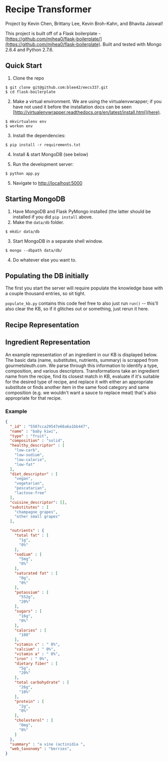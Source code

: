 # Recipe Transformer

Project by Kevin Chen, Brittany Lee, Kevin Broh-Kahn, and Bhavita Jaiswal!

This project is built off of a Flask boilerplate - [https://github.com/mjhea0/flask-boilerplate/](https://github.com/mjhea0/flask-boilerplate). Built and tested with Mongo 2.6.4 and Python 2.7.6.

## Quick Start
1. Clone the repo
  ```shell
  $ git clone git@github.com:blee42/eecs337.git
  $ cd flask-boilerplate
  ```

2. Make a virtual environment.  We are using the virtualenvwrapper; if you have not used it before the installation docs can be seen [http://virtualenvwrapper.readthedocs.org/en/latest/install.html](here).
  ```shell
  $ mkvirtualenv env
  $ workon env
  ```

3. Install the dependencies:
  ```shell
  $ pip install -r requirements.txt
  ```

4. Install & start MongoDB (see below)

4. Run the development server:
  ```shell
  $ python app.py
  ```

5. Navigate to [http://localhost:5000](http://localhost:5000)

## Starting MongoDB
1. Have MongoDB and Flask PyMongo installed (the latter should be installed if you did `pip install` above.
2. Make the `data/db` folder.
  ```shell
  $ mkdir data/db
  ```

3. Start MongoDB in a separate shell window.
  ```shell
  $ mongo --dbpath data/db/
  ```

4. Do whatever else you want to.

## Populating the DB initially

The first you start the server will require populate the knowledge base with a couple thousand entries, so sit tight.

`populate_kb.py` contains this code feel free to also just run `run()` -- this'll also clear the KB, so if it glitches out or something, just rerun it here.

## Recipe Representation

## Ingredient Representation

An example representation of an ingredient in our KB is displayed below. The basic data (name, substitutes, nutrients, summary) is scrapped from gourmetsleuth.com. We parse through this information to identify a type, composition, and various descriptors. Transformations take an ingredient name from the recipe, find its closest match in KB, evaluate if it's suitable for the desired type of recipe, and replace it with either an appropriate substitute or finds another item in the same food category and same composition (e.g. we wouldn't want a sauce to replace meat) that's also appropriate for that recipe.

### Example
```JSON
{
  "_id" : "5507cca29547e66a6a1bb447",
  "name" : "baby kiwi",
  "type" : "fruit",
  "composition" : "solid",
  "healthy_descriptor" : [
    "low-carb",
    "low-sodium",
    "low-calorie",
    "low-fat"
  ],
  "diet_descriptor" : [
    "vegan",
    "vegetarian",
    "pescatarian",
    "lactose-free"
  ],
  "cuisine_descriptor": [],
  "substitutes" : [
    "champagne grapes",
    "other small grapes"
  ],

  "nutrients" : {
    "total fat" : [
      "1g",
      "0%"
    ],
    "sodium" : [
      "5mg",
      "0%"
    ],
    "saturated fat" : [
      "0g",
      "0%"
    ],
    "potassium" : [
      "552g",
      "20%"
    ],
    "sugars" : [
      "16g",
      "0%"
    ],
    "calories" : [
      "108"
    ],
    "vitamin c" : " 0%",
    "calcium" : " 0%",
    "vitamin a" : " 0%",
    "iron" : " 0%",
    "dietary fiber" : [
      "5g",
      "20%"
    ],
    "total carbohydrate" : [
      "26g",
      "10%"
    ],
    "protein" : [
      "2g",
      "0%"
    ],
    "cholesterol" : [
      "0mg",
      "0%"
    ]
  },
  "summary" : "a vine (actinidia ",
  "web_taxonomy" : "berries",
}
```

